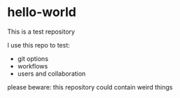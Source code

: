 # hello-world

This is a test repository

I use this repo to test:
- git options
- workflows
- users and collaboration

please beware: this repository could contain weird things
